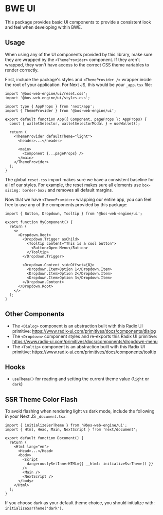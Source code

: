 # BWE UI

This package provides basic UI components to provide a consistent look and feel when developing within BWE.

## Usage

When using any of the UI components provided by this library, make sure they are wrapped by the `<ThemeProvider>` component. If they aren't wrapped, they won't have access to the correct CSS theme variables to render correctly.

First, include the package's styles and `<ThemeProvider />` wrapper inside the root of your application. For Next JS, this would be your `_app.tsx` file:

```tsx
import '@bos-web-engine/ui/reset.css';
import '@bos-web-engine/ui/styles.css';

import type { AppProps } from 'next/app';
import { ThemeProvider } from '@bos-web-engine/ui';

export default function App({ Component, pageProps }: AppProps) {
  const { walletSelector, walletSelectorModal } = useWallet();

  return (
    <ThemeProvider defaultTheme="light">
      <header>...</header>

      <main>
        <Component {...pageProps} />
      </main>
    </ThemeProvider>
  );
}
```

The global `reset.css` import makes sure we have a consistent baseline for all of our styles. For example, the reset makes sure all elements use `box-sizing: border-box;` and removes all default margins.

Now that we have `<ThemeProvider>` wrapping our entire app, you can feel free to use any of the components provided by this package:

```tsx
import { Button, Dropdown, Tooltip } from '@bos-web-engine/ui';

export function MyComponent() {
  return (
    <>
      <Dropdown.Root>
        <Dropdown.Trigger asChild>
          <Tooltip content="This is a cool button">
            <Button>Open Menu</Button>
          </Tooltip>
        </Dropdown.Trigger>

        <Dropdown.Content sideOffset={8}>
          <Dropdown.Item>Option 1</Dropdown.Item>
          <Dropdown.Item>Option 2</Dropdown.Item>
          <Dropdown.Item>Option 3</Dropdown.Item>
        </Dropdown.Content>
      </Dropdown.Root>
    </>
  );
}
```

## Other Components

- The `<Dialog>` component is an abstraction built with this Radix UI primitive: https://www.radix-ui.com/primitives/docs/components/dialog
- The `<Dropdown>` component styles and re-exports this Radix UI primitive: https://www.radix-ui.com/primitives/docs/components/dropdown-menu
- The `<Tooltip>` component is an abstraction built with this Radix UI primitive: https://www.radix-ui.com/primitives/docs/components/tooltip

## Hooks

- `useTheme()` for reading and setting the current theme value (`light` or `dark`)

## SSR Theme Color Flash

To avoid flashing when rendering light vs dark mode, include the following in your Next JS `_document.tsx`:

```tsx
import { initializeSsrTheme } from '@bos-web-engine/ui';
import { Html, Head, Main, NextScript } from 'next/document';

export default function Document() {
  return (
    <Html lang="en">
      <Head>...</Head>
      <body>
        <script
          dangerouslySetInnerHTML={{ __html: initializeSsrTheme() }}
        />
        <Main />
        <NextScript />
      </body>
    </Html>
  );
}
```

If you choose `dark` as your default theme choice, you should initialize with: `initializeSsrTheme('dark')`.